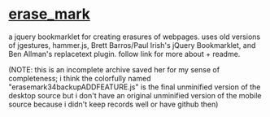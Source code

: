 <a href="http://somedrafts.com/erase_mark">erase_mark</a>
==========

a jquery bookmarklet for creating erasures of webpages. uses old versions of jgestures, hammer.js, Brett Barros/Paul Irish's jQuery Bookmarklet, and Ben Allman's replacetext plugin.  follow link for more about + readme.  

(NOTE: this is an incomplete archive saved her for my sense of completeness; i think the colorfully named "erasemark34backupADDFEATURE.js" is the final unminified version of the desktop source but i don't have an original unminified version of the mobile source because i didn't keep records well or have github then)
